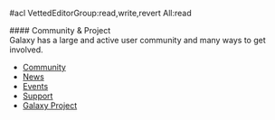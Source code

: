 #acl VettedEditorGroup:read,write,revert All:read
<div class='center'>
#### Community & Project

</div>
Galaxy has a large and active user community and many ways to get involved.  

* [Community](/src/community/index.md)
* [News](/src/news/index.md)
* [Events](/src/events/index.md)
* [Support](/src/support/index.md)
* [Galaxy Project](/src/galaxy-project/index.md)

